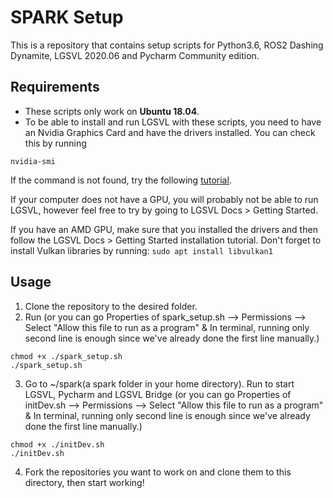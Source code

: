 # SPARK Setup
This is a repository that contains setup scripts for Python3.6, ROS2 Dashing Dynamite, LGSVL 2020.06 and Pycharm Community edition. 
## Requirements
* These scripts only work on __Ubuntu 18.04__.
* To be able to install and run LGSVL with these scripts, you need to have an Nvidia Graphics Card and have the drivers installed. 
You can check this by running 
```shell
nvidia-smi
```
If the command is not found, try the following [tutorial](https://medium.com/@sreenithyc21/nvidia-driver-installation-for-ubuntu-18-04-2020-2918be830d0f).

If your computer does not have a GPU, you will probably not be able to run LGSVL, however feel free to try by going to LGSVL Docs > Getting Started.

If you have an AMD GPU, make sure that you installed the drivers and then follow the LGSVL Docs > Getting Started installation tutorial. Don't forget to install 
Vulkan libraries by running: `sudo apt install libvulkan1`

## Usage
1. Clone the repository to the desired folder. 
2. Run  (or you can go Properties of spark_setup.sh --> Permissions --> Select "Allow this file to run as a program" & In terminal, running only second line is enough since we've already done the first line manually.)

```shell
chmod +x ./spark_setup.sh
./spark_setup.sh
```
3. Go to ~/spark(a spark folder in your home directory). Run to start LGSVL, Pycharm and LGSVL Bridge (or you can go Properties of initDev.sh --> Permissions --> Select "Allow this file to run as a program" & In terminal, running only second line is enough since we've already done the first line manually.)
```shell
chmod +x ./initDev.sh
./initDev.sh
``` 
4. Fork the repositories you want to work on and clone them to this directory, then start working!
